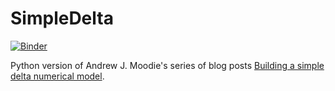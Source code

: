 # SimpleDelta

[![Binder](https://mybinder.org/badge_logo.svg)](https://mybinder.org/v2/gh/grongier/SimpleDelta/master?filepath=.)

Python version of Andrew J. Moodie's series of blog posts [Building a simple delta numerical model](https://andrewjmoodie.com/blog/2016/11-01-2016-building-a-simple-delta-numerical-model-part-i/).
